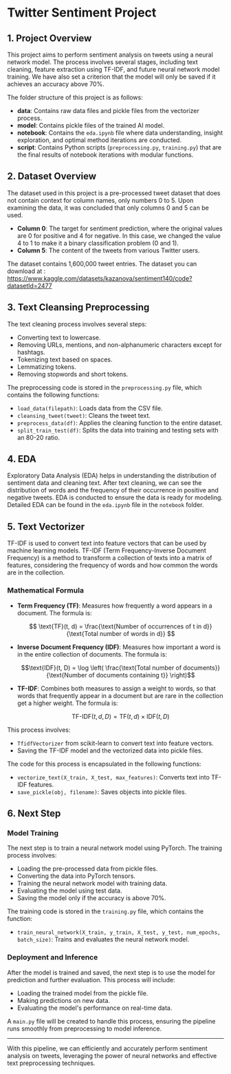 
# Twitter Sentiment Project

## 1. Project Overview

This project aims to perform sentiment analysis on tweets using a neural network model. The process involves several stages, including text cleaning, feature extraction using TF-IDF, and future neural network model training. We have also set a criterion that the model will only be saved if it achieves an accuracy above 70%.

The folder structure of this project is as follows:

- **data**: Contains raw data files and pickle files from the vectorizer process.
- **model**: Contains pickle files of the trained AI model.
- **notebook**: Contains the `eda.ipynb` file where data understanding, insight exploration, and optimal method iterations are conducted.
- **script**: Contains Python scripts (`preprocessing.py`, `training.py`) that are the final results of notebook iterations with modular functions.

## 2. Dataset Overview

The dataset used in this project is a pre-processed tweet dataset that does not contain context for column names, only numbers 0 to 5. Upon examining the data, it was concluded that only columns 0 and 5 can be used.

- **Column 0**: The target for sentiment prediction, where the original values are 0 for positive and 4 for negative. In this case, we changed the value 4 to 1 to make it a binary classification problem (0 and 1).
- **Column 5**: The content of the tweets from various Twitter users.

The dataset contains 1,600,000 tweet entries.
The dataset you can download at : https://www.kaggle.com/datasets/kazanova/sentiment140/code?datasetId=2477


## 3. Text Cleansing Preprocessing

The text cleaning process involves several steps:
- Converting text to lowercase.
- Removing URLs, mentions, and non-alphanumeric characters except for hashtags.
- Tokenizing text based on spaces.
- Lemmatizing tokens.
- Removing stopwords and short tokens.

The preprocessing code is stored in the `preprocessing.py` file, which contains the following functions:
- `load_data(filepath)`: Loads data from the CSV file.
- `cleansing_tweet(tweet)`: Cleans the tweet text.
- `preprocess_data(df)`: Applies the cleaning function to the entire dataset.
- `split_train_test(df)`: Splits the data into training and testing sets with an 80-20 ratio.

## 4. EDA

Exploratory Data Analysis (EDA) helps in understanding the distribution of sentiment data and cleaning text. After text cleaning, we can see the distribution of words and the frequency of their occurrence in positive and negative tweets. EDA is conducted to ensure the data is ready for modeling. Detailed EDA can be found in the `eda.ipynb` file in the `notebook` folder.

## 5. Text Vectorizer

TF-IDF is used to convert text into feature vectors that can be used by machine learning models. TF-IDF (Term Frequency-Inverse Document Frequency) is a method to transform a collection of texts into a matrix of features, considering the frequency of words and how common the words are in the collection.

### Mathematical Formula

- **Term Frequency (TF)**: Measures how frequently a word appears in a document. The formula is:

  $$
  \text{TF}(t, d) = \frac{\text{Number of occurrences of t in d}}{\text{Total number of words in d}}
  $$

- **Inverse Document Frequency (IDF)**: Measures how important a word is in the entire collection of documents. The formula is:

  $$\text{IDF}(t, D) = \log \left( \frac{\text{Total number of documents}}{\text{Number of documents containing t}} \right)$$

- **TF-IDF**: Combines both measures to assign a weight to words, so that words that frequently appear in a document but are rare in the collection get a higher weight. The formula is:

  $$\text{TF-IDF}(t, d, D) = \text{TF}(t, d) \times \text{IDF}(t, D)$$


This process involves:
- `TfidfVectorizer` from scikit-learn to convert text into feature vectors.
- Saving the TF-IDF model and the vectorized data into pickle files.

The code for this process is encapsulated in the following functions:
- `vectorize_text(X_train, X_test, max_features)`: Converts text into TF-IDF features.
- `save_pickle(obj, filename)`: Saves objects into pickle files.

## 6. Next Step

### Model Training

The next step is to train a neural network model using PyTorch. The training process involves:
- Loading the pre-processed data from pickle files.
- Converting the data into PyTorch tensors.
- Training the neural network model with training data.
- Evaluating the model using test data.
- Saving the model only if the accuracy is above 70%.

The training code is stored in the `training.py` file, which contains the function:
- `train_neural_network(X_train, y_train, X_test, y_test, num_epochs, batch_size)`: Trains and evaluates the neural network model.

### Deployment and Inference

After the model is trained and saved, the next step is to use the model for prediction and further evaluation. This process will include:
- Loading the trained model from the pickle file.
- Making predictions on new data.
- Evaluating the model's performance on real-time data.

A `main.py` file will be created to handle this process, ensuring the pipeline runs smoothly from preprocessing to model inference.

---

With this pipeline, we can efficiently and accurately perform sentiment analysis on tweets, leveraging the power of neural networks and effective text preprocessing techniques.

